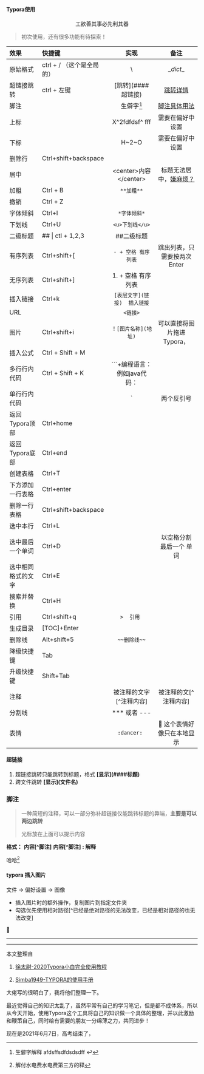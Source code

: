 #### Typora使用

<center>工欲善其事必先利其器</center>

> 初次使用，还有很多功能有待探索！

| 效果               | 快捷键                    |             实现             |                             备注                             |
| :----------------- | :------------------------ | :--------------------------: | :----------------------------------------------------------: |
| 原始格式           | ctrl + / （这个是全局的） |              \               |                          \__dict__                           |
| 超链接跳转         | ctrl + 左键               |     \[跳转](####超链接)      |                    [跳转详情](####超链接)                    |
| 脚注               |                           |     生僻字[^生僻字解释]      |                   [脚注具体用法](###脚注)                    |
| 上标               |                           |        X^2fdfdsf^ fff        |                       需要在偏好中设置                       |
| 下标               |                           |            H~2~O             |                       需要在偏好中设置                       |
| 删除行             | Ctrl+shift+backspace      |                              |                                                              |
| 居中               |                           |   \<center>内容\</center>    | 标题无法居中，[嫌麻烦？](https://blog.csdn.net/sinat_25207295/article/details/116033800) |
| 加粗               | Ctrl + B                  |          `**加粗**`          |                                                              |
| 撤销               | Ctrl + Z                  |                              |                                                              |
| 字体倾斜           | Ctrl+I                    |         `*字体倾斜*`         |                                                              |
| 下划线             | Ctrl+U                    |       `<u>下划线</u>`        |                                                              |
| 二级标题           | \## \| ctl + 1,2,3        |          ##二级标题          |                                                              |
| 有序列表           | Ctrl+shift+[              |     `- + 空格 有序列表`      |                 跳出列表，只需要按两次Enter                  |
| 无序列表           | Ctrl+shift+]              |      1. + 空格 有序列表      |                                                              |
| 插入链接           | Ctrl+k                    | `[表层文字](链接)  插入链接` |                                                              |
| URL                |                           |           `<链接>`           |                                                              |
| 图片               | Ctrl+shift+i              |     `！[图片名称](地址)`     |                  可以直接将图片拖进Typora，                  |
| 插入公式           | Ctrl + Shift + M          |                              |                                                              |
| 多行行内代码       | Ctrl + Shift + K          | ```+编程语言：例如java代码： |                                                              |
| 单行行内代码       |                           |              `               |                          两个反引号                          |
| 返回Typora顶部     | Ctrl+home                 |                              |                                                              |
| 返回Typora底部     | Ctrl+end                  |                              |                                                              |
| 创建表格           | Ctrl+T                    |                              |                                                              |
| 下方添加一行表格   | Ctrl+enter                |                              |                                                              |
| 删除一行表格       | Ctrl+shift+backspace      |                              |                                                              |
| 选中本行           | Ctrl+L                    |                              |                                                              |
| 选中最后一个单词   | Ctrl+D                    |                              |                   以空格分割 最后一个 单词                   |
| 选中相同格式的文字 | Ctrl+E                    |                              |                                                              |
| 搜索并替换         | Ctrl+H                    |                              |                                                              |
| 引用               | Ctrl+shift+q              |          `>  引用 `          |                                                              |
| 生成目录           | [TOC]+Enter               |                              |                                                              |
| 删除线             | Alt+shift+5               |         `~~删除线~~`         |                                                              |
| 降级快捷键         | Tab                       |                              |                                                              |
| 升级快捷键         | Shift+Tab                 |                              |                                                              |
| 注释               |                           |   被注释的文字\[^注释内容]   |                    被注释的文[^注释内容]                     |
| 分割线             |                           |         *** 或者 ---         |                                                              |
| 表情               |                           |         `:dancer: `          |              :dancer: 这个表情好像只在本地显示               |



#### 超链接

1. 超链接跳转只能跳转到标题，格式 **\[显示](####标题)**
2. 跨文件跳转 **\[显示](文件名)**



### 脚注

> 一种简短的注释，可以一部分弥补超链接仅能跳转标题的弊端，**主要是可以两边跳转**
>
> 光标放在上面可以提示内容

**格式：** **内容\[^脚注]**   **内容\[^脚注] : 解释**

哈哈[^解释]

[^生僻字解释]: 生僻字解释 afdsffsdfdsdsdff ↩



#### typora 插入图片

文件 -> 偏好设置 -> 图像 

- 插入图片时的额外操作，复制图片到指定文件夹
- 勾选优先使用相对路径[^已经是绝对路径的无法改变，已经是相对路径的也无法改变]



:dancer:

***

***

本文整理自

1.  [徐太尉-2020Typora小白完全使用教程](https://zhuanlan.zhihu.com/p/293557841)

2. [Simba1949-TYPORA的使用手册](https://blog.csdn.net/SIMBA1949/article/details/79001226)

大佬写的很明白了，我将他们整理一下。

最近觉得自己的知识太乱了，虽然平常有自己的学习笔记，但是都不成体系，所以从今天开始，使用Typora这个工具将自己的知识做一个具体的整理，并以此激励和鞭策自己，同时给有需要的朋友一分绵薄之力，共同进步！

现在是2021年6月7日，高考结束了，

[^解释]: 解付水电费水电费第三方的释